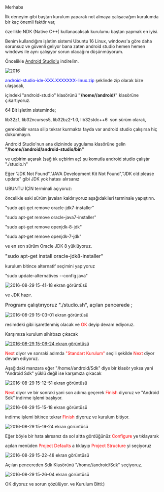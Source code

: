 Merhaba

İlk deneyim gibi baştan kurulum yaparak not almaya çalışacağım kurulumda bir kaç önemli faktör var,

özellikle NDK (Native C++) kullanacaksak kurulumu baştan yapmak en iyisi.

Benim kullandığım işletim sistemi Ubuntu 16 Linux, windows'a göre daha sorunsuz ve güvenli geliyor bana zaten android studio hemen hemen windows ile aynı çalışıyor sorun olacağını düşünmüyorum.

Öncelikle&nbsp;[Android Studio'u](https://developer.android.com) indirelim.

![2016](https://github.com/quvven/android-studio-setup-ndk/tree/master/uploads/2016/08/2016-08-29-14-32-57-ekran-görüntüsü.png)

<span style="color: #0000ff;">android-studio-ide-XXX.XXXXXXX-linux.zip</span> şeklinde zip olarak bize ulaşacak,

içindeki "android-studio" klasörünü **"/home/<user>/android/"** klasörüne çıkartıyoruz.

64 Bit işletim sisteminde;

<span class="pln">lib32z1, lib32ncurses5, lib32bz2</span><span class="pun">-</span><span class="lit">1.0,</span><span class="pln"> lib32stdc</span><span class="pun">++</span><span class="lit">6 &nbsp;son sürüm olarak,</span>

gerekebilir varsa silip tekrar kurmakta fayda var android studio çalışırsa hiç dokunmayın.

Android Studio'nun ana dizininde uygulama klasörüne gelin **"/home/<user>/android/android-studio/bin"**

ve uçbirim açarak (sağ tık uçbirim aç) şu komutla android studio çalıştır "./studio.h"

Eğer "JDK Not Found","JAVA Development Kit Not Found","JDK old please update" gibi JDK yok hatası alırsanız

UBUNTU İÇİN terminali açıyoruz:

öncelikle eski sürüm javaları kaldırıyoruz aşağıdakileri terminale yapıştırın.

"sudo apt-get remove oracle-jdk7-installer"

"sudo apt-get remove oracle-java7-installer"

"sudo apt-get remove openjdk-8-jdk"

"sudo apt-get remove openjdk-7-jdk"

ve en son sürüm Oracle JDK 8 yüklüyoruz.

<span style="font-size: 16px;">"sudo apt-get install oracle-jdk8-installer"</span>

kurulum bitince alternatif seçimini yapıyoruz

"sudo update-alternatives --config java"

![2016-08-29 15-41-18 ekran görüntüsü](https://github.com/quvven/android-studio-setup-ndk/tree/master/uploads/2016/08/2016-08-29-15-41-18-ekran-görüntüsü.png)

ve JDK hazır.

<span style="font-size: 16px;">Programı çalıştırıyoruz "./studio.sh", açılan pencerede ;</span>

![2016-08-29 15-03-01 ekran görüntüsü](https://github.com/quvven/android-studio-setup-ndk/tree/master/uploads/2016/08/2016-08-29-15-03-01-ekran-görüntüsü.png)

resimdeki gibi işaretlenmiş olacak ve <span style="color: #ff0000;">OK</span> deyip devam ediyoruz.

Karşımıza kurulum sihirbazı çıkacak

[![2016-08-29 15-06-24 ekran görüntüsü](https://github.com/quvven/android-studio-setup-ndk/tree/master/uploads/2016/08/2016-08-29-15-06-24-ekran-görüntüsü.png)](https://github.com/quvven/android-studio-setup-ndk/tree/master/uploads/2016/08/2016-08-29-15-06-24-ekran-görüntüsü.png)

<span style="color: #ff0000;">Next</span> diyor ve sonraki adımda <span style="color: #ff0000;">"Standart Kurulum"</span> seçili şekilde <span style="color: #ff0000;">Next</span> diyor devam ediyoruz.

Aşağıdaki manzara eğer "/home/<user>/android/Sdk" diye bir klasör yoksa yani "Android Sdk" yüklü değil ise karşımıza çıkacak

![2016-08-29 15-12-51 ekran görüntüsü](https://github.com/quvven/android-studio-setup-ndk/tree/master/uploads/2016/08/2016-08-29-15-12-51-ekran-görüntüsü.png)

<span style="color: #ff0000;">Next</span> diyor ve bir sonraki yani son adıma geçerek <span style="color: #ff0000;">Finish</span> diyoruz ve "Android Sdk" indirme işlemi başlıyor.

![2016-08-29 15-15-18 ekran görüntüsü](https://github.com/quvven/android-studio-setup-ndk/tree/master/uploads/2016/08/2016-08-29-15-15-18-ekran-görüntüsü.png)

indirme işlemi bitince tekrar <span style="color: #ff0000;">Finish</span> diyoruz ve kurulum bitiyor.

![2016-08-29 15-19-24 ekran görüntüsü](http://github.com/quvven/android-studio-setup-ndk/tree/master/uploads/2016/08/2016-08-29-15-19-24-ekran-görüntüsü.png)

Eğer böyle bir hata alırsanız da sol altta gördüğünüz <span style="color: #ff0000;">Configure</span> ye tıklayarak

açılan menüden <span style="color: #ff0000;">Project Defaults</span> a tıklayıp <span style="color: #ff0000;">Project Structure</span> yi seçiyoruz

![2016-08-29 15-22-48 ekran görüntüsü](http://github.com/quvven/android-studio-setup-ndk/tree/master/uploads/2016/08/2016-08-29-15-22-48-ekran-görüntüsü.png)

Açılan pencereden Sdk Klasörünü "/home/<user>/android/Sdk" seçiyoruz.

![2016-08-29 15-26-04 ekran görüntüsü](https://github.com/quvven/android-studio-setup-ndk/tree/master/uploads/2016/08/2016-08-29-15-26-04-ekran-görüntüsü.png)

OK diyoruz ve sorun çözülüyor. ve Kurulum Bitti:)
